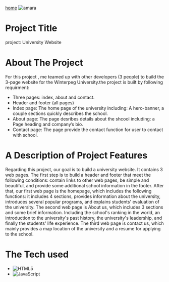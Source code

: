 [home](./assets/img/Tom.jpg)
![amara](https://github.com/user-attachments/assets/429c139c-2181-4c31-8fc5-80cb1305e552)

# Project Title

project: University Website

#  About The Project

For this project , me teamed up with other developers (3 people) to build the 3-page website for the Winterpeg 
University.the project is built by following requirment:

- Three pages: index, about and contact.
- Header and footer (all pages)
- Index page: The home page of the university including: A hero-banner, a couple sections quickly describes the school.
- About page: The page desribes details about the shcool including: a Page heading and company’s bio.
- Contact page: The page provide the contact function for user to contact with school.

#  A Description of Project Features

Regarding this project, our goal is to build a university website. It contains 3 web pages. The first step is to build 
a header and footer that meet the following conditions: contain links to other web pages, be simple and beautiful, and 
provide some additional school information in the footer. After that, our first web page is the homepage, which includes 
the following functions: it includes 4 sections, provides information about the university, introduces several popular 
programs, and explains students' evaluation of the university. The second web page is About us, which includes 3 
sections and some brief information. Including the school's ranking in the world, an introduction to the university's 
past history, the university's leadership, and finally the students' life experience. The third web page is contact us, 
which mainly provides a map location of the university and a resume for applying to the school.

# The Tech used

- ![HTML5](https://img.shields.io/badge/html5-%23E34F26.svg?style=for-the-badge&logo=html5&logoColor=white) 
- ![JavaScript](https://img.shields.io/badge/javascript-%23323330.svg?style=for-the-badge&logo=javascript&logoColor=%23F7DF1E)

